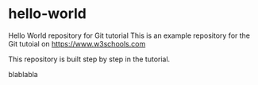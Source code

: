 # hello-world
Hello World repository for Git tutorial
This is an example repository for the Git tutoial on https://www.w3schools.com

This repository is built step by step in the tutorial.

blablabla
